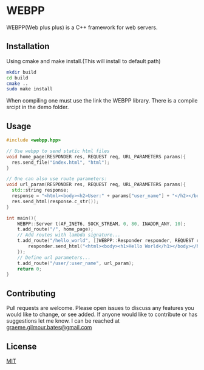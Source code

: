 # WEBPP

WEBPP(Web plus plus) is a C++ framework for web servers.

## Installation

Using cmake and make install.(This will install to default path)

```bash
mkdir build
cd build
cmake ..
sudo make install
```
When compiling one must use the link the WEBPP library.
There is a compile srcipt in the demo folder.

## Usage

```cpp
#include <webpp.hpp>

// Use webpp to send static html files
void home_page(RESPONDER res, REQUEST req, URL_PARAMETERS params){
  res.send_file("index.html", "html");
}

// One can also use route parameters:
void url_param(RESPONDER res, REQUEST req, URL_PARAMETERS params){
  std::string response;
  response = "<html><body><h2>User:" + params["user_name"] + "</h2></body></html>";
  res.send_html(response.c_str());
}

int main(){
    WEBPP::Server t(AF_INET6, SOCK_STREAM, 0, 80, INADDR_ANY, 10);
    t.add_route("/", home_page);
    // Add routes with lambda signature...
    t.add_route("/hello_world", []WEBPP::Responder responder, REQUEST req,  URL_PARAMETERS params)->void{
        responder.send_html("<html><body><h1>Hello World</h1></body></html>");
    });
    // Define url parameters...
    t.add_route("/user/:user_name", url_param);
    return 0;
}
```


## Contributing

Pull requests are welcome. Please open issues
to discuss any features you would like to change, or see added. If anyone would like to contribute or has suggestions let me know. I can be reached at graeme.gilmour.bates@gmail.com

## License

[MIT](https://choosealicense.com/licenses/mit/)
